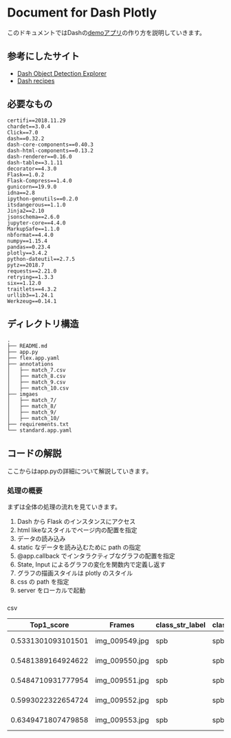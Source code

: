 # Document for Dash Plotly
このドキュメントではDashの[demoアプリ](https://dash-action-segmentation.appspot.com/)の作り方を説明していきます。

## 参考にしたサイト
* [Dash Object Detection Explorer](https://github.com/plotly/dash-object-detection)
* [Dash recipes](https://github.com/plotly/dash-recipes)

## 必要なもの
```
certifi==2018.11.29
chardet==3.0.4
Click==7.0
dash==0.32.2
dash-core-components==0.40.3
dash-html-components==0.13.2
dash-renderer==0.16.0
dash-table==3.1.11
decorator==4.3.0
Flask==1.0.2
Flask-Compress==1.4.0
gunicorn==19.9.0
idna==2.8
ipython-genutils==0.2.0
itsdangerous==1.1.0
Jinja2==2.10
jsonschema==2.6.0
jupyter-core==4.4.0
MarkupSafe==1.1.0
nbformat==4.4.0
numpy==1.15.4
pandas==0.23.4
plotly==3.4.2
python-dateutil==2.7.5
pytz==2018.7
requests==2.21.0
retrying==1.3.3
six==1.12.0
traitlets==4.3.2
urllib3==1.24.1
Werkzeug==0.14.1
```

## ディレクトリ構造
```
.
├── README.md
├── app.py
├── flex.app.yaml
├── annotations
│   ├── match_7.csv
│   ├── match_8.csv
│   ├── match_9.csv
│   ├── match_10.csv
├── imgaes
│   ├── match_7/
│   ├── match_8/
│   ├── match_9/
│   ├── match_10/
├── requirements.txt
└── standard.app.yaml
```

## コードの解説
ここからはapp.pyの詳細について解説していきます。
### 処理の概要
まずは全体の処理の流れを見ていきます。

1. Dash から Flask のインスタンスにアクセス
2. html likeなスタイルでページ内の配置を指定
3. データの読み込み
4. static なデータを読み込むために path の指定
5. @app.callback でインタラクティブなグラフの配置を指定
6. State, Input によるグラフの変化を関数内で定義し返す
7. グラフの描画スタイルは plotly のスタイル
8. css の path を指定
9. server をローカルで起動

### 

csv 

| Top1_score          | Frames         | class_str_label | class_str_top1 | n             | smpt           | smpb          | rtpt         | rtpb          | bhpt          | bhpb           | fhpt           | fhpb           | lbpt          | lbpb           | spt            | spb            |
|---------------------|----------------|-----------------|----------------|---------------|----------------|---------------|--------------|---------------|---------------|----------------|----------------|----------------|---------------|----------------|----------------|----------------|
| 0.5331301093101501  | img_009549.jpg | spb             | spb            | 0.090465754   | 9.656445e-05   | 0.001097708   | 0.03143407   | 0.004162653   | 0.00018237281 | 0.00044826482  | 4.8154732e-05  | 2.5673266e-05  | 0.0032581198  | 0.0016761322   | 0.3339744      | 0.5331301      |
| 0.5481389164924622  | img_009550.jpg | spb             | spb            | 0.089183785   | 2.7546675e-05  | 0.0006168233  | 0.017062714  | 0.0027068239  | 7.7470446e-05 | 0.0004935579   | 1.8993607e-05  | 2.2912322e-05  | 0.0016966339  | 0.001952591    | 0.3380012      | 0.5481389      |
| 0.5484710931777954  | img_009551.jpg | spb             | spb            | 0.07672995    | 2.1207929e-05  | 0.00046188603 | 0.014227357  | 0.002111698   | 5.750537e-05  | 0.0003772568   | 1.4450693e-05  | 1.7394166e-05  | 0.0014095443  | 0.001609176    | 0.3544914      | 0.5484711      |
| 0.5993022322654724  | img_009552.jpg | spb             | spb            | 0.057722352   | 2.0250582e-05  | 0.00030638766 | 0.012893226  | 0.0017050059  | 4.5520985e-05 | 0.00021573818  | 1.3501122e-05  | 1.195791e-05   | 0.0011319482  | 0.00093692733  | 0.325695       | 0.59930223     |
| 0.6349471807479858  | img_009553.jpg | spb             | spb            | 0.06099716    | 2.7607226e-05  | 0.0003224706  | 0.014160681  | 0.0018254592  | 5.8062556e-05 | 0.00022118156  | 1.8048353e-05  | 1.4626823e-05  | 0.0012549176  | 0.00094897544  | 0.2852036      | 0.6349472      |

